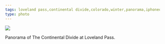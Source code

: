 ```yaml
---
tags: loveland pass,continental divide,colorado,winter,panorama,iphoneography,original content
type: photo
---
```

<img src="http://25.media.tumblr.com/3011910b4e2bdc89d359cc03f1991eba/tumblr_mj6du7jpIo1rdkc0do1_1280.jpg" />

Panorama of The Continental Divide at Loveland Pass. 
